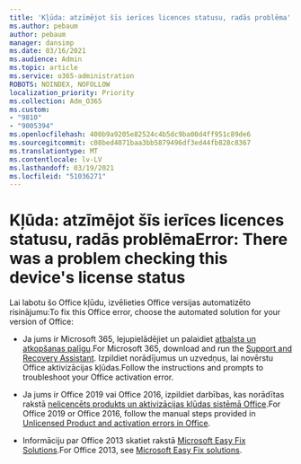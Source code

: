 ```yaml
---
title: 'Kļūda: atzīmējot šīs ierīces licences statusu, radās problēma'
ms.author: pebaum
author: pebaum
manager: dansimp
ms.date: 03/16/2021
ms.audience: Admin
ms.topic: article
ms.service: o365-administration
ROBOTS: NOINDEX, NOFOLLOW
localization_priority: Priority
ms.collection: Adm_O365
ms.custom:
- "9810"
- "9005394"
ms.openlocfilehash: 400b9a9205e82524c4b5dc9ba00d4ff951c89de6
ms.sourcegitcommit: c08bed4071baa3bb5879496df3ed44fb828c8367
ms.translationtype: MT
ms.contentlocale: lv-LV
ms.lasthandoff: 03/19/2021
ms.locfileid: "51036271"
---
```

# <a name="error-there-was-a-problem-checking-this-devices-license-status"></a><span data-ttu-id="ec879-102">Kļūda: atzīmējot šīs ierīces licences statusu, radās problēma</span><span class="sxs-lookup"><span data-stu-id="ec879-102">Error: There was a problem checking this device's license status</span></span>

<span data-ttu-id="ec879-103">Lai labotu šo Office kļūdu, izvēlieties Office versijas automatizēto risinājumu:</span><span class="sxs-lookup"><span data-stu-id="ec879-103">To fix this Office error, choose the automated solution for your version of Office:</span></span>

- <span data-ttu-id="ec879-104">Ja jums ir Microsoft 365, lejupielādējiet un palaidiet [atbalsta un atkopšanas palīgu](https://aka.ms/SaRA-OfficeActivation-Chat).</span><span class="sxs-lookup"><span data-stu-id="ec879-104">For Microsoft 365, download and run the [Support and Recovery Assistant](https://aka.ms/SaRA-OfficeActivation-Chat).</span></span> <span data-ttu-id="ec879-105">Izpildiet norādījumus un uzvedņus, lai novērstu Office aktivizācijas kļūdas.</span><span class="sxs-lookup"><span data-stu-id="ec879-105">Follow the instructions and prompts to troubleshoot your Office activation error.</span></span>

- <span data-ttu-id="ec879-106">Ja jums ir Office 2019 vai Office 2016, izpildiet darbības, kas norādītas rakstā [nelicencēts produkts un aktivizācijas kļūdas sistēmā Office](https://support.microsoft.com/office/0d23d3c0-c19c-4b2f-9845-5344fedc4380#bkmk_fixyourself).</span><span class="sxs-lookup"><span data-stu-id="ec879-106">For Office 2019 or Office 2016, follow the manual steps provided in [Unlicensed Product and activation errors in Office](https://support.microsoft.com/office/0d23d3c0-c19c-4b2f-9845-5344fedc4380#bkmk_fixyourself).</span></span>

- <span data-ttu-id="ec879-107">Informāciju par Office 2013 skatiet rakstā [Microsoft Easy Fix Solutions](https://support.microsoft.com/topic/microsoft-easy-fix-solutions-have-been-discontinued-b0f4b5f9-3b5a-bd9e-d75d-d45e2f12e16c).</span><span class="sxs-lookup"><span data-stu-id="ec879-107">For Office 2013, see [Microsoft Easy Fix solutions](https://support.microsoft.com/topic/microsoft-easy-fix-solutions-have-been-discontinued-b0f4b5f9-3b5a-bd9e-d75d-d45e2f12e16c).</span></span>